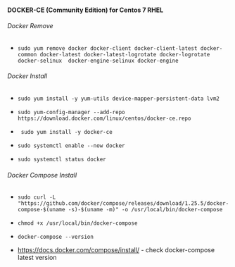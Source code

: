 #### DOCKER-CE (Community Edition) for Centos 7 RHEL

###### Docker Remove

* ``` sudo yum remove docker docker-client docker-client-latest docker-common docker-latest docker-latest-logrotate docker-logrotate docker-selinux  docker-engine-selinux docker-engine ```

###### Docker Install

* ``` sudo yum install -y yum-utils device-mapper-persistent-data lvm2 ```
* ``` sudo yum-config-manager --add-repo https://download.docker.com/linux/centos/docker-ce.repo ```
* ``` sudo yum install -y docker-ce```

* ``` sudo systemctl enable --now docker ```

* ``` sudo systemctl status docker ```

###### Docker Compose Install

* ``` sudo curl -L "https://github.com/docker/compose/releases/download/1.25.5/docker-compose-$(uname -s)-$(uname -m)" -o /usr/local/bin/docker-compose ```

* ``` chmod +x /usr/local/bin/docker-compose ```

* ``` docker-compose --version ```

* https://docs.docker.com/compose/install/ - check docker-compose latest version 
